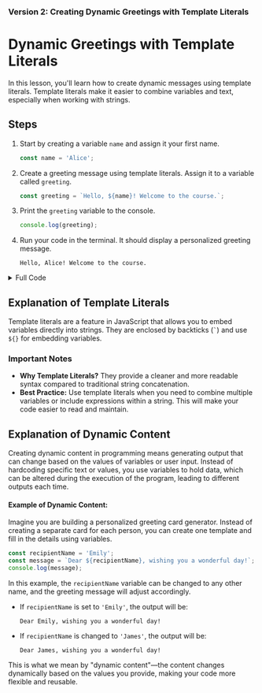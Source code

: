 ### Version 2: Creating Dynamic Greetings with Template Literals

# Dynamic Greetings with Template Literals

In this lesson, you'll learn how to create dynamic messages using template literals. Template literals make it easier to combine variables and text, especially when working with strings.

## Steps

1. Start by creating a variable `name` and assign it your first name.

    ```javascript
    const name = 'Alice';
    ```

2. Create a greeting message using template literals. Assign it to a variable called `greeting`.

    ```javascript
    const greeting = `Hello, ${name}! Welcome to the course.`;
    ```

3. Print the `greeting` variable to the console.

    ```javascript
    console.log(greeting);
    ```

4. Run your code in the terminal. It should display a personalized greeting message.

    ```
    Hello, Alice! Welcome to the course.
    ```

<details>
<summary>Full Code</summary>

```javascript
const name = 'Alice';
const greeting = `Hello, ${name}! Welcome to the course.`;
console.log(greeting);
```

</details>

## Explanation of Template Literals

Template literals are a feature in JavaScript that allows you to embed variables directly into strings. They are enclosed by backticks (`` ` ``) and use `${}` for embedding variables.

### Important Notes

- **Why Template Literals?** They provide a cleaner and more readable syntax compared to traditional string concatenation.
- **Best Practice:** Use template literals when you need to combine multiple variables or include expressions within a string. This will make your code easier to read and maintain.

## Explanation of Dynamic Content

Creating dynamic content in programming means generating output that can change based on the values of variables or user input. Instead of hardcoding specific text or values, you use variables to hold data, which can be altered during the execution of the program, leading to different outputs each time.

#### Example of Dynamic Content:

Imagine you are building a personalized greeting card generator. Instead of creating a separate card for each person, you can create one template and fill in the details using variables.

```javascript
const recipientName = 'Emily';
const message = `Dear ${recipientName}, wishing you a wonderful day!`;
console.log(message);
```

In this example, the `recipientName` variable can be changed to any other name, and the greeting message will adjust accordingly. 

- If `recipientName` is set to `'Emily'`, the output will be:
  ```
  Dear Emily, wishing you a wonderful day!
  ```

- If `recipientName` is changed to `'James'`, the output will be:
  ```
  Dear James, wishing you a wonderful day!
  ```

This is what we mean by "dynamic content"—the content changes dynamically based on the values you provide, making your code more flexible and reusable.